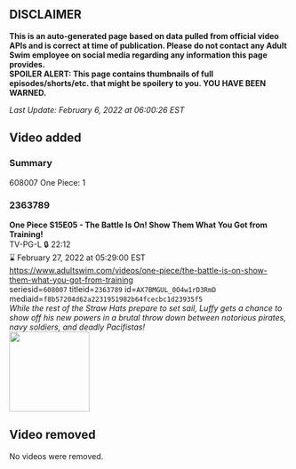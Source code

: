 ## DISCLAIMER
**This is an auto-generated page based on data pulled from official video APIs and is correct at time of publication. Please do not contact any Adult Swim employee on social media regarding any information this page provides.**  
**SPOILER ALERT: This page contains thumbnails of full episodes/shorts/etc. that might be spoilery to you. YOU HAVE BEEN WARNED.**  

_Last Update: February 6, 2022 at 06:00:26 EST_
## Video added
### Summary
608007 One Piece: 1  
### 2363789
**One Piece S15E05 - The Battle Is On! Show Them What You Got from Training!**  
TV-PG-L 🔒 22:12  
⌛ February 27, 2022 at 05:29:00 EST  
https://www.adultswim.com/videos/one-piece/the-battle-is-on-show-them-what-you-got-from-training  
seriesid=`608007` titleid=`2363789` id=`AX7BMGUL_0O4w1rD3RmD` mediaid=`f8b57204d62a2231951982b64fcecbc1d23935f5`  
_While the rest of the Straw Hats prepare to set sail, Luffy gets a chance to show off his new powers in a brutal throw down between notorious pirates, navy soldiers, and deadly Pacifistas!_  
<a href="https://media.cdn.adultswim.com/uploads/20220203/thumbnails/2_2223154307-OnePiece_521_TheBattleIsOnShowThemWhatYouGotFromTraining.png"><img src="https://media.cdn.adultswim.com/uploads/20220203/thumbnails/2_2223154307-OnePiece_521_TheBattleIsOnShowThemWhatYouGotFromTraining.png" height="144px" /></a>
## Video removed
No videos were removed.  
